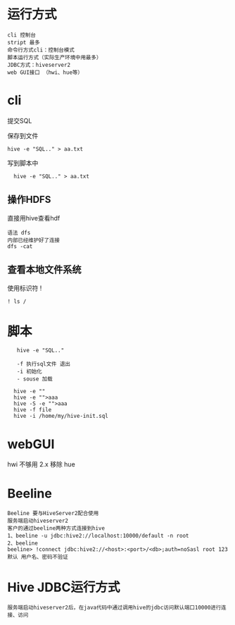 

# 运行方式

    cli 控制台
    stript 最多
    命令行方式cli：控制台模式
    脚本运行方式（实际生产环境中用最多）
    JDBC方式：hiveserver2
    web GUI接口 （hwi、hue等）

# cli

提交SQL

   
保存到文件

    hive -e "SQL.." > aa.txt
    
写到脚本中
      
      hive -e "SQL.." > aa.txt 

## 操作HDFS

直接用hive查看hdf

    语法 dfs 
    内部已经维护好了连接
    dfs -cat 

## 查看本地文件系统

使用标识符 !

    ! ls /
    
# 脚本
    
       hive -e "SQL.."
       
       -f 执行sql文件 退出
       -i 初始化
       - souse 加载
      
      hive -e ""
      hive -e "">aaa
      hive -S -e "">aaa
      hive -f file
      hive -i /home/my/hive-init.sql
      
       
# webGUI
hwi
    不够用 2.x 移除
hue
    
# Beeline

    Beeline 要与HiveServer2配合使用
    服务端启动hiveserver2
    客户的通过beeline两种方式连接到hive
    1、beeline -u jdbc:hive2://localhost:10000/default -n root
    2、beeline
    beeline> !connect jdbc:hive2://<host>:<port>/<db>;auth=noSasl root 123
    默认 用户名、密码不验证

 # Hive JDBC运行方式
 
    服务端启动hiveserver2后，在java代码中通过调用hive的jdbc访问默认端口10000进行连接、访问    